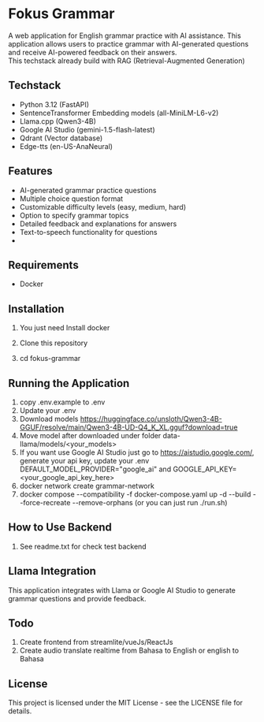 # Fokus Grammar

A web application for English grammar practice with AI assistance. This application allows users to practice grammar with AI-generated questions and receive AI-powered feedback on their answers.<BR>
This techstack already build with RAG (Retrieval-Augmented Generation)

## Techstack
- Python 3.12 (FastAPI)
- SentenceTransformer Embedding models (all-MiniLM-L6-v2)
- Llama.cpp (Qwen3-4B)
- Google AI Studio (gemini-1.5-flash-latest)
- Qdrant (Vector database)
- Edge-tts (en-US-AnaNeural)

## Features

- AI-generated grammar practice questions
- Multiple choice question format
- Customizable difficulty levels (easy, medium, hard)
- Option to specify grammar topics
- Detailed feedback and explanations for answers
- Text-to-speech functionality for questions
- 

## Requirements

- Docker


## Installation

1. You just need Install docker

2. Clone this repository

3. cd fokus-grammar


## Running the Application

1. copy .env.example to .env
2. Update your .env
3. Download models https://huggingface.co/unsloth/Qwen3-4B-GGUF/resolve/main/Qwen3-4B-UD-Q4_K_XL.gguf?download=true
4. Move model after downloaded under folder data-llama/models/<your_models>
5. If you want use Google AI Studio just go to https://aistudio.google.com/, generate your api key, update your .env DEFAULT_MODEL_PROVIDER="google_ai" and GOOGLE_API_KEY=<your_google_api_key_here>
6. docker network create grammar-network
7. docker compose --compatibility -f docker-compose.yaml up -d --build --force-recreate --remove-orphans (or you can just run ./run.sh)

## How to Use Backend
1. See readme.txt for check test backend

## Llama Integration

This application integrates with Llama or Google AI Studio to generate grammar questions and provide feedback.

## Todo
1. Create frontend from streamlite/vueJs/ReactJs
2. Create audio translate realtime from Bahasa to English or english to Bahasa

## License

This project is licensed under the MIT License - see the LICENSE file for details.
